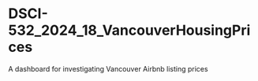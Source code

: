 # DSCI-532_2024_18_VancouverHousingPrices
A dashboard for investigating Vancouver Airbnb listing prices
